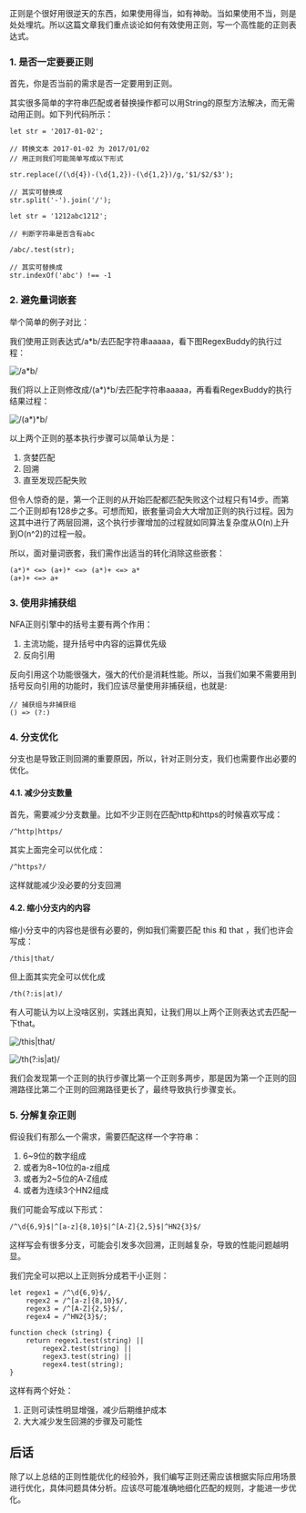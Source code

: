 正则是个很好用很逆天的东西，如果使用得当，如有神助。当如果使用不当，则是处处埋坑。所以这篇文章我们重点谈论如何有效使用正则，写一个高性能的正则表达式。

### 1. 是否一定要要正则

首先，你是否当前的需求是否一定要用到正则。

其实很多简单的字符串匹配或者替换操作都可以用String的原型方法解决，而无需动用正则。如下列代码所示：

```
let str = '2017-01-02';

// 转换文本 2017-01-02 为 2017/01/02
// 用正则我们可能简单写成以下形式

str.replace(/(\d{4})-(\d{1,2})-(\d{1,2})/g,'$1/$2/$3');

// 其实可替换成
str.split('-').join('/');
```

```
let str = '1212abc1212';

// 判断字符串是否含有abc

/abc/.test(str);

// 其实可替换成
str.indexOf('abc') !== -1
```

### 2. 避免量词嵌套

举个简单的例子对比：

我们使用正则表达式/a*b/去匹配字符串aaaaa，看下图RegexBuddy的执行过程：

![/a*b/](./imgs/regex-opt1.png)

我们将以上正则修改成/(a*)*b/去匹配字符串aaaaa，再看看RegexBuddy的执行结果过程：

![/(a*)*b/](./imgs/regex-opt2.png)

以上两个正则的基本执行步骤可以简单认为是：

1. 贪婪匹配
2. 回溯
3. 直至发现匹配失败

但令人惊奇的是，第一个正则的从开始匹配都匹配失败这个过程只有14步。而第二个正则却有128步之多。可想而知，嵌套量词会大大增加正则的执行过程。因为这其中进行了两层回溯，这个执行步骤增加的过程就如同算法复杂度从O(n)上升到O(n^2)的过程一般。

所以，面对量词嵌套，我们需作出适当的转化消除这些嵌套：

```
(a*)* <=> (a+)* <=> (a*)+ <=> a*
(a+)+ <=> a+
```

### 3. 使用非捕获组

NFA正则引擎中的括号主要有两个作用：

1. 主流功能，提升括号中内容的运算优先级
2. 反向引用

反向引用这个功能很强大，强大的代价是消耗性能。所以，当我们如果不需要用到括号反向引用的功能时，我们应该尽量使用非捕获组，也就是:

```
// 捕获组与非捕获组
() => (?:)
```

### 4. 分支优化

分支也是导致正则回溯的重要原因，所以，针对正则分支，我们也需要作出必要的优化。

#### 4.1. 减少分支数量

首先，需要减少分支数量。比如不少正则在匹配http和https的时候喜欢写成：

```
/^http|https/
```

其实上面完全可以优化成：

```
/^https?/
```

这样就能减少没必要的分支回溯

#### 4.2. 缩小分支内的内容

缩小分支中的内容也是很有必要的，例如我们需要匹配 this 和 that ，我们也许会写成：

```
/this|that/
```

但上面其实完全可以优化成

```
/th(?:is|at)/
```

有人可能认为以上没啥区别，实践出真知，让我们用以上两个正则表达式去匹配一下that。

![/this|that/](./imgs/regex-opt3.png)

![/th(?:is|at)/](./imgs/regex-opt4.png)

我们会发现第一个正则的执行步骤比第一个正则多两步，那是因为第一个正则的回溯路径比第二个正则的回溯路径更长了，最终导致执行步骤变长。

### 5. 分解复杂正则

假设我们有那么一个需求，需要匹配这样一个字符串：

1. 6~9位的数字组成
2. 或者为8~10位的a-z组成
3. 或者为2~5位的A-Z组成
4. 或者为连续3个HN2组成

我们可能会写成以下形式：

```
/^\d{6,9}$|^[a-z]{8,10}$|^[A-Z]{2,5}$|^HN2{3}$/
```
这样写会有很多分支，可能会引发多次回溯，正则越复杂，导致的性能问题越明显。

我们完全可以把以上正则拆分成若干小正则：

```
let regex1 = /^\d{6,9}$/,
    regex2 = /^[a-z]{8,10}$/,
    regex3 = /^[A-Z]{2,5}$/,
    regex4 = /^HN2{3}$/;

function check (string) {
    return regex1.test(string) ||
        regex2.test(string) ||
        regex3.test(string) ||
        regex4.test(string);
}

```

这样有两个好处：

1. 正则可读性明显增强，减少后期维护成本
2. 大大减少发生回溯的步骤及可能性

## 后话

除了以上总结的正则性能优化的经验外，我们编写正则还需应该根据实际应用场景进行优化，具体问题具体分析。应该尽可能准确地细化匹配的规则，才能进一步优化。